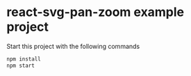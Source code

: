 # react-svg-pan-zoom example project

Start this project with the following commands
```bash
npm install
npm start
```
